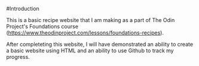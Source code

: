 #Introduction

This is a basic recipe website that I am making as a part of The Odin Project's Foundations course (https://www.theodinproject.com/lessons/foundations-recipes).

After completeting this website, I will have demonstrated an ability to create a basic website using HTML and an ability to use Github to track my progress.